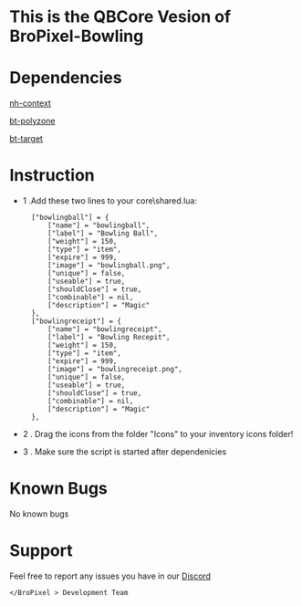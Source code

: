 # This is the QBCore Vesion of BroPixel-Bowling

# Dependencies
[nh-context](https://github.com/nerohiro/nh-context)

[bt-polyzone](https://github.com/brentN5/bt-polyzone)

[bt-target](https://github.com/brentN5/bt-target)


# Instruction

* 1 .Add these two lines to your core\shared.lua:

		["bowlingball"] = {
			["name"] = "bowlingball", 			 	
			["label"] = "Bowling Ball", 	    
			["weight"] = 150, 		
			["type"] = "item", 		
			["expire"] = 999,		
			["image"] = "bowlingball.png", 	    	
			["unique"] = false,   	
			["useable"] = true, 	
			["shouldClose"] = true,    
			["combinable"] = nil,   
			["description"] = "Magic"
		},
		["bowlingreceipt"] = {
			["name"] = "bowlingreceipt", 			 	
			["label"] = "Bowling Recepit", 	    
			["weight"] = 150, 		
			["type"] = "item", 		
			["expire"] = 999,		
			["image"] = "bowlingreceipt.png", 	    	
			["unique"] = false,   	
			["useable"] = true, 	
			["shouldClose"] = true,    
			["combinable"] = nil,   
			["description"] = "Magic"
		},

    
* 2 . Drag the icons from the folder "Icons" to your inventory icons folder!

* 3 . Make sure the script is started after dependenicies


# Known Bugs
No known bugs

# Support
Feel free to report any issues you have in our [Discord](discord.gg/a7XeGhpdpb)

```
</BroPixel > Development Team
```